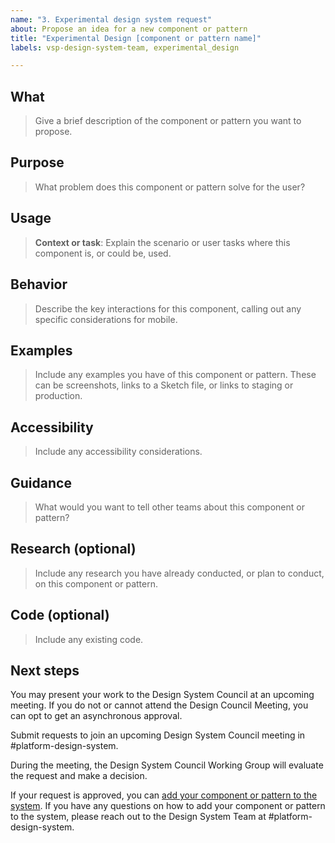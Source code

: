 ```yaml
---
name: "3. Experimental design system request"
about: Propose an idea for a new component or pattern
title: "Experimental Design [component or pattern name]"
labels: vsp-design-system-team, experimental_design

---
```


## What
> Give a brief description of the component or pattern you want to propose.

## Purpose
> What problem does this component or pattern solve for the user?

## Usage
> **Context or task**: Explain the scenario or user tasks where this component is, or could be, used.

## Behavior
> Describe the key interactions for this component, calling out any specific considerations for mobile.

## Examples
> Include any examples you have of this component or pattern. These can be screenshots, links to a Sketch file, or links to staging or production.

## Accessibility
> Include any accessibility considerations.

## Guidance
> What would you want to tell other teams about this component or pattern?

## Research (optional)
> Include any research you have already conducted, or plan to conduct, on this component or pattern.

## Code (optional)
> Include any existing code.

## Next steps
You may present your work to the Design System Council at an upcoming meeting. If you do not or cannot attend the Design Council Meeting, you can opt to get an asynchronous approval. 

Submit requests to join an upcoming Design System Council meeting in #platform-design-system.  

During the meeting, the Design System Council Working Group will evaluate the request and make a decision. 

If your request is approved, you can [add your component or pattern to the system](https://design.va.gov/about/contributing-to-the-design-system/add-a-component-or-pattern-once-approved). If you have any questions on how to add your component or pattern to the system, please reach out to the Design System Team at #platform-design-system.

